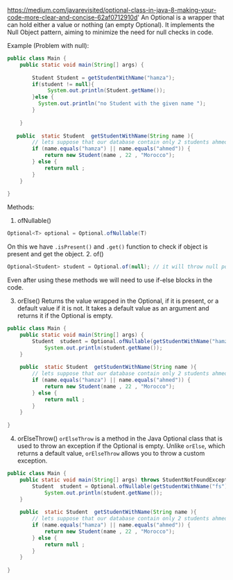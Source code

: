 https://medium.com/javarevisited/optional-class-in-java-8-making-your-code-more-clear-and-concise-62af0712910d'
An Optional is a wrapper that can hold either a value or nothing (an empty Optional). It implements the Null Object pattern, aiming to minimize the need for null checks in code.

Example (Problem with null):

```java
public class Main {  
    public static void main(String[] args) {  
  
        Student Student = getStudentWithName("hamza");  
        if(student != null){  
             System.out.println(Student.getName());  
        }else {  
          System.out.println("no Student with the given name ");  
        }  
  
    }  
  
   public  static Student  getStudentWithName(String name ){  
        // lets suppose that our database contain only 2 students ahmed and hamza .  
        if (name.equals("hamza") || name.equals("ahmed")) {  
            return new Student(name , 22 , "Morocco");  
        } else {  
            return null ;  
        }  
    }  
  
}
```

Methods:
1. ofNullable()
```java
Optional<T> optional = Optional.ofNullable(T)
```
On this we have `.isPresent()` and `.get()` function to check if object is present and get the object.
2. of()
```java
Optional<Student> student = Optional.of(null); // it will throw null pointer exception.
```

Even after using these methods we will need to use if-else blocks in the code.

3. orElse()
Returns the value wrapped in the Optional, if it is present, or a default value if it is not. It takes a default value as an argument and returns it if the Optional is empty.

```java
public class Main {  
    public static void main(String[] args) {  
        Student  student = Optional.ofNullable(getStudentWithName("hamza")).orElse(new Student("no one", 0, "Unknown"));  
            System.out.println(student.getName());  
    }  
  
    public  static Student  getStudentWithName(String name ){  
        // lets suppose that our database contain only 2 students ahmed and hamza .  
        if (name.equals("hamza") || name.equals("ahmed")) {  
            return new Student(name , 22 , "Morocco");  
        } else {  
            return null ;  
        }  
    }  
  
}
```

4. orElseThrow()
`orElseThrow` is a method in the Java Optional class that is used to throw an exception if the Optional is empty. Unlike `orElse`, which returns a default value, `orElseThrow` allows you to throw a custom exception.

```java
public class Main {  
    public static void main(String[] args) throws StudentNotFoundException {  
        Student  student = Optional.ofNullable(getStudentWithName("fs")).orElseThrow(()-> new StudentNotFoundException("the Student is not Present "));  
            System.out.println(student.getName());  
    }  
  
    public  static Student  getStudentWithName(String name ){  
        // lets suppose that our database contain only 2 students ahmed and hamza .  
        if (name.equals("hamza") || name.equals("ahmed")) {  
            return new Student(name , 22 , "Morocco");  
        } else {  
            return null ;  
        }  
    }  
  
}
```
